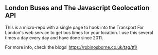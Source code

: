 ## London Buses and The Javascript Geolocation API

This is a micro-repo with a single page to hook into the Transport For London's web service to get bus times for your location. I use this several times a day every day and have done since 2011.

For more info, check the blogs! https://robinosborne.co.uk/tag/tfl/
